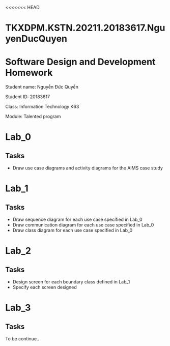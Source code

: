 <<<<<<< HEAD
# TKXDPM.KSTN.20211.20183617.NguyenDucQuyen
# Software Design and Development Homework

Student name: Nguyễn Đức Quyền

Student ID: 20183617

Class: Information Technology K63

Module: Talented program

# Lab_0
## Tasks
- Draw use case diagrams and activity diagrams for the AIMS case study

# Lab_1
## Tasks
- Draw sequence diagram for each use case specified in Lab_0
- Draw communication diagram for each use case specified in Lab_0
- Draw class diagram for each use case specified in Lab_0

# Lab_2
## Tasks
- Design screen for each boundary class defined in Lab_1
- Specify each screen designed

# Lab_3
## Tasks
To be continue..

